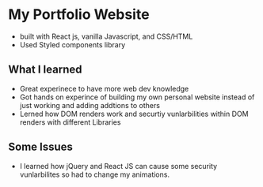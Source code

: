# My Portfolio Website 
- built with React js, vanilla Javascript, and CSS/HTML
- Used Styled components library 

## What I learned
- Great experinece to have more web dev knowledge 
- Got hands on experince of building my own personal website instead of just working and adding addtions to others 
- Lerned how DOM renders work and securtiy vunlarbilities within DOM renders with different Libraries 

## Some Issues
- I learned how jQuery and React JS can cause some security vunlarbilites so had to change my animations.

